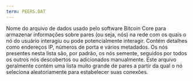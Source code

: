 ```yaml
---
term: PEERS.DAT
---
```


Nome do arquivo de dados usado pelo software Bitcoin Core para armazenar informações sobre pares (ou seja, nós) na rede com os quais o nó do usuário interagiu ou pode potencialmente interagir. Contém detalhes como endereços IP, números de porta e vários metadados. Os nós presentes nesta lista são, por padrão, os nós semente, seguidos por todos os outros nós descobertos ou adicionados manualmente. Este arquivo geralmente contém uma lista muito grande de pares a partir da qual o nó seleciona aleatoriamente para estabelecer suas conexões.